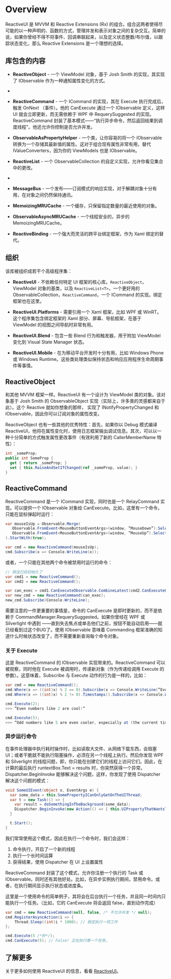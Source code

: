 # Overview

ReactiveUI 是 MVVM 和 Reactive Extensions (Rx) 的组合。组合这两者使得尽可能的以一种声明的、函数的方式，管理并发和表示对象之间的复杂交互。简单的说，如果你曾经不得不将事件、回调串联起来，以及定义状态整数/布尔值，以跟踪状态变化，那么 Reactive Extensions 是一个理想的选择。

## 库包含的内容

- **ReactiveObject** - 一个 ViewModel 对象，基于 Josh Smith 的实现，其实现了 IObservable 作为一种通知属性变化的方式。
- 
- **ReactiveCommand** - 一个 ICommand 的实现，其在 Execute 执行完成后，触发 OnNext （事件）。他的 CanExecute 通过一个 IObservable 定义，这样 UI 就会立即更新，而无需依赖于 WPF 中 RequerySuggested 的实现。ReactiveCommand 封装了基本模式——“执行异步命令，然后返回结果到调度线程”。他还允许你控制是否允许并发。

- **ObservableAsPropertyHelper<T>** - 一个类，让你容易的将一个 IObservable 转换为一个存储其最新值的属性。这对于组合现有属性非常有用，替代 IValueConverters，因为你的 ViewModels 也是 IObservable。

- **ReactiveList<T>** - 一个 ObservableCollection 的自定义实现，允许你看见集合中的更改。
- 
- **MessageBus** - 一个发布——订阅模式的响应实现，对于解耦对象十分有用，在对象之间仍然保持通讯。

- **MemoizingMRUCache** - 一个缓存，只保留指定数量的最近使用的对象。

- **ObservableAsyncMRUCache** - 一个线程安全的，异步的 MemoizingMRUCache。

- **ReactiveBinding** - 一个强大而灵活的跨平台绑定框架，作为 Xaml 绑定的替代。

## 组织

该库被组织成若干个高级程序集：

- **ReactiveUI** - 不依赖任何特定 UI 框架的核心库。`ReactiveObject`，ViewModel 对象的基类，以及 `ReactiveList<T>`，一个更好用的 ObservableCollection，`ReactiveCommand`，一个 ICommand 的实现。绑定框架也在这里。

- **ReactiveUI.Platforms** - 需要引用一个 Xaml 框架，比如 WPF 或 WinRT。这个程序集包含绑定框架的 Xaml 部分、屏幕、导航框架，在基于 ViewModel 的视图之间导航时非常有用。 

- **ReactiveUI.Blend** - 包含一些 Blend 行为和触发器，用于附加 ViewModel 变化到 Visual State Manager 状态。

- **ReactiveUI.Mobile** - 在为移动平台开发时十分有用，比如 Windows Phone 或 Windows Runtime。这些类处理类似保持状态和响应应用程序生命周期事件等事情。

## ReactiveObject 

和其他 MVVM 框架一样。ReactiveUI 有一个设计为 ViewModel 类的对象。该对象基于 Josh Smith 的 ObservableObject 实现（实际上，许多类的灵感都来自于此）。这个 Reactive 就如你想象的那样， 实现了 INotifyPropertyChanged 和 IObservable，因此你可以订阅对象的属性改变。

ReactiveObject 也有一些其他的优秀特性：首先，如果你以 Debug 模式编译 ReactiveUI，他将在属性变化时，使用日志框架输出调试信息。其次，可以以一种十分简单的方式触发属性更改事件（有效利用了新的 CallerMemberName 特性）：

```cs
int _someProp; 
public int SomeProp { 
  get { return _someProp; } 
  set { this.RaiseAndSetIfChanged(ref _someProp, value); } 
}
```

## ReactiveCommand

ReactiveCommand 是一个 ICommand 实现，同时也是一个 RelayCommand 实现。可以提供一个 IObservable 对象给 CanExecute。比如，这里有一个命令，只能在鼠标弹起时运行：

```cs
var mouseIsUp = Observable.Merge(
   Observable.FromEvent<MouseButtonEventArgs>(window, ”MouseDown”).Select(_ => false), 
   Observable.FromEvent<MouseButtonEventArgs>(window, ”MouseUp”).Select(_ => true),
).StartWith(true);

var cmd = new ReactiveCommand(mouseIsUp); 
cmd.Subscribe(x => Console.WriteLine(x));
```

或者，一个只能在其他两个命令被禁用时运行的命令：

```cs
// 假设已经初始化了
var cmd1 = new ReactiveCommand(); 
var cmd2 = new ReactiveCommand();

var can_exec = cmd1.CanExecuteObservable.CombineLatest(cmd2.CanExecuteObservable, (lhs, rhs) => !(lhs && rhs));
var new_cmd = new ReactiveCommand(can_exec);
new_cmd.Subscribe(Console.WriteLine);
```

需要注意的一件更重要的事情是，命令的 CanExecute 是即时更新的，而不是依赖于 CommandManager.RequerySuggested。如果你曾经在 WPF 或 Silverlight 中遇到 ——直到失去焦点或单击他们之前，按钮不能自动启用——就已经看到过这个BUG了。使用 IObservable 意味着 Commanding 框架准确的知道什么时候状态改变了，而不需要重新查询每个命令对象。

### 关于 Execute

这是 ReactiveCommand 的 IObservable 实现带来的。ReactiveCommand 可以被观察，同时他在 Execute 被调用时，传递新对象（作为传递给调用 Execute 的参数）。这意味着，Subscribe 与 Execute 动作的行为是一样的，比如：

```cs
var cmd = new ReactiveCommand();
cmd.Where(x => ((int)x) % 2 == 0).Subscribe(x => Console.WriteLine(”Even numbers like {0} are cool!”, x));
cmd.Where(x => ((int)x) % 2 != 0).Timestamps().Subscribe(x => Console.WriteLine(”Odd numbers like {0} are even cooler, especially at {1}!”, x.Value, x.Timestamp));

cmd.Execute(2); 
>>> ”Even numbers like 2 are cool!”

cmd.Execute(5); 
>>> ”Odd numbers like 5 are even cooler, especially at (the current time)!”
```

### 异步运行命令

在事件处理器中执行耗时操作时，比如读取大文件、从网络下载东西，会阻塞 UI；或者干脆就不能执行阻塞操作，必须在另一个线程上执行。然后你发现 WPF 和 Silverlight 的线程问题，即，你只能在创建它们的线程上访问它们。因此，在计算的最后执行 runtextBox.Text = results 时，你突然获得一个异常。Dispatcher.BeginInvoke 能够解决这个问题，这样，你发现了使用 Dispatcher 解决这个问题的模式：

```cs
void SomeUIEvent(object o, EventArgs e) { 
  var some_data = this.SomePropertyICanOnlyGetOnTheUIThread;
  var t = new Task(() => { 
    var result = doSomethingInTheBackground(some_data);
    Dispatcher.BeginInvoke(new Action(() => { this.UIPropertyThatWantsTheCalculation = result; }));
  }

  t.Start();
}
```

我们常常使用这个模式，因此在执行一个命令时，我们会这样：
1. 命令执行，开启了一个新的线程
2. 执行一个长时间运算
3. 获得结果，使用 Dispatcher 在 UI 上设置属性

ReactiveCommand 封装了这个模式，允许你注册一个执行的 Task 或 IObservable。同时还有其他好处。比如，在异步实例执行期间，禁用命令。或者，在执行期间显示执行状态或进度条。

这里是一个使用命令的简单例子，其将会在后台执行一个任务，并且同一时间内只能执行一个任务。（比如，它的 CanExecute 将会返回 false，直到动作完成）

```cs
var cmd = new ReactiveCommand(null, false, /* 不允许并发 */ null);
cmd.RegisterAsyncAction(i => {
    Thread.Sleep((int)i * 1000); // 假定执行一项工作
};

cmd.Execute(5 /*秒*/); 
cmd.CanExecute(5); // False! 正在执行第一个任务。
```

## 了解更多

关于更多如何使用 ReactiveUI 的信息，看看
[ReactiveUI](http://www.reactiveui.net)。
